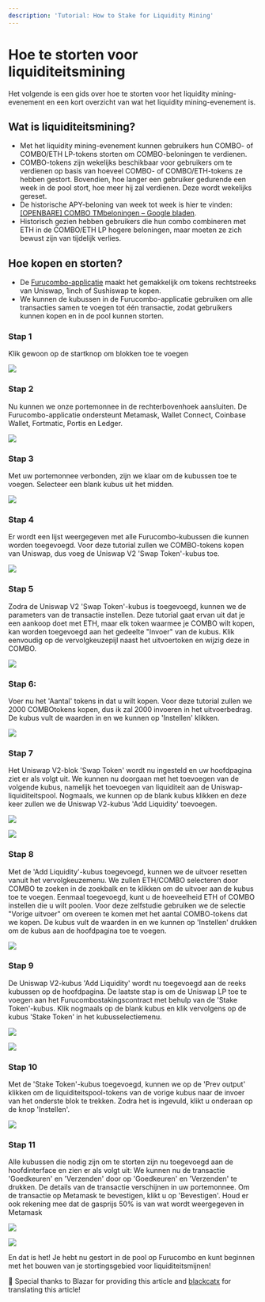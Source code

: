```yaml
---
description: 'Tutorial: How to Stake for Liquidity Mining'
---
```


# Hoe te storten voor liquiditeitsmining

Het volgende is een gids over hoe te storten voor het liquidity mining-evenement en een kort overzicht van wat het liquidity mining-evenement is.

## **Wat is liquiditeitsmining?**

* Met het liquidity mining-evenement kunnen gebruikers hun COMBO- of COMBO/ETH LP-tokens storten om COMBO-beloningen te verdienen.
* COMBO-tokens zijn wekelijks beschikbaar voor gebruikers om te verdienen op basis van hoeveel COMBO- of COMBO/ETH-tokens ze hebben gestort. Bovendien, hoe langer een gebruiker gedurende een week in de pool stort, hoe meer hij zal verdienen. Deze wordt wekelijks gereset.
* De historische APY-beloning van week tot week is hier te vinden: [\[OPENBARE\] COMBO TMbeloningen – Google bladen](https://go.furucombo.app/snapshot).
* Historisch gezien hebben gebruikers die hun combo combineren met ETH in de COMBO/ETH LP hogere beloningen, maar moeten ze zich bewust zijn van tijdelijk verlies.

## **Hoe kopen en storten?**

* De [Furucombo-applicatie](https://furucombo.app/) maakt het gemakkelijk om tokens rechtstreeks van Uniswap, 1inch of Sushiswap te kopen.
* We kunnen de kubussen in de Furucombo-applicatie gebruiken om alle transacties samen te voegen tot één transactie, zodat gebruikers kunnen kopen en in de pool kunnen storten.

### **Stap 1**

Klik gewoon op de startknop om blokken toe te voegen

![](../.gitbook/assets/b8443ec8c0f35836b32546d54351c5df4b64af06_2_1380x802.png)

### **Stap 2**

Nu kunnen we onze portemonnee in de rechterbovenhoek aansluiten. De Furucombo-applicatie ondersteunt Metamask, Wallet Connect, Coinbase Wallet, Fortmatic, Portis en Ledger.

![](../.gitbook/assets/285dd08aa442135ae7cc6c4afd1520f97ba0716f_2_1380x672.png)

### **Stap 3**

Met uw portemonnee verbonden, zijn we klaar om de kubussen toe te voegen. Selecteer een blank kubus uit het midden.

![](../.gitbook/assets/cab282acd49459912231399bceb5834f40f32658_2_1380x674.png)

### **Stap 4**

Er wordt een lijst weergegeven met alle Furucombo-kubussen die kunnen worden toegevoegd. Voor deze tutorial zullen we COMBO-tokens kopen van Uniswap, dus voeg de Uniswap V2 'Swap Token'-kubus toe.

![](../.gitbook/assets/d12ddb5d76b617611483f2898a3a114e86795227_2_1380x672.png)

### **Stap 5**

Zodra de Uniswap V2 'Swap Token'-kubus is toegevoegd, kunnen we de parameters van de transactie instellen. Deze tutorial gaat ervan uit dat je een aankoop doet met ETH, maar elk token waarmee je COMBO wilt kopen, kan worden toegevoegd aan het gedeelte "Invoer" van de kubus. Klik eenvoudig op de vervolgkeuzepijl naast het uitvoertoken en wijzig deze in COMBO.

![](../.gitbook/assets/c32483f10a8f370d0550a2cd70c49f890b973a05_2_1380x672.png)

### **Stap 6:** 

Voer nu het 'Aantal' tokens in dat u wilt kopen. Voor deze tutorial zullen we 2000 COMBOtokens kopen, dus ik zal 2000 invoeren in het uitvoerbedrag. De kubus vult de waarden in en we kunnen op 'Instellen' klikken.

![](../.gitbook/assets/4f8abae819570b7d7d8b2a41be08da255c948b2a_2_1380x670.png)

### Stap 7

Het Uniswap V2-blok 'Swap Token' wordt nu ingesteld en uw hoofdpagina ziet er als volgt uit. We kunnen nu doorgaan met het toevoegen van de volgende kubus, namelijk het toevoegen van liquiditeit aan de Uniswap-liquiditeitspool. Nogmaals, we kunnen op de blank kubus klikken en deze keer zullen we de Uniswap V2-kubus 'Add Liquidity' toevoegen.

![](../.gitbook/assets/e41f43672930746c4274f5806671950f0a21526b_2_1380x672.png)

![](../.gitbook/assets/7931c2e29e1f7120e8dbb444223a912feb8f54da_2_1380x664%20%281%29.png)

### Stap 8

Met de 'Add Liquidity'-kubus toegevoegd, kunnen we de uitvoer resetten vanuit het vervolgkeuzemenu. We zullen ETH/COMBO selecteren door COMBO te zoeken in de zoekbalk en te klikken om de uitvoer aan de kubus toe te voegen. Eenmaal toegevoegd, kunt u de hoeveelheid ETH of COMBO instellen die u wilt poolen. Voor deze zelfstudie gebruiken we de selectie "Vorige uitvoer" om overeen te komen met het aantal COMBO-tokens dat we kopen. De kubus vult de waarden in en we kunnen op 'Instellen' drukken om de kubus aan de hoofdpagina toe te voegen.

![](../.gitbook/assets/edca2cea3388cbdce6a8a3697053b09ad264e47d_2_1380x668.png)

### Stap 9

De Uniswap V2-kubus 'Add Liquidity' wordt nu toegevoegd aan de reeks kubussen op de hoofdpagina. De laatste stap is om de Uniswap LP toe te voegen aan het Furucombostakingscontract met behulp van de 'Stake Token'-kubus. Klik nogmaals op de blank kubus en klik vervolgens op de kubus 'Stake Token' in het kubusselectiemenu.

![](../.gitbook/assets/a981270bd3d53b4dddcb272d7996c9ed8a75086f_2_1380x662.png)

![](../.gitbook/assets/86e0efa03d4bbdadb969f3bfa2b8d2ecb0a0c80b_2_1380x668.png)

### Stap 10

Met de 'Stake Token'-kubus toegevoegd, kunnen we op de 'Prev output' klikken om de liquiditeitspool-tokens van de vorige kubus naar de invoer van het onderste blok te trekken. Zodra het is ingevuld, klikt u onderaan op de knop 'Instellen'.

![](../.gitbook/assets/0ab422620bf4880c278e747ba9920ea3c03a2ada_2_1380x672.png)

### Stap 11

Alle kubussen die nodig zijn om te storten zijn nu toegevoegd aan de hoofdinterface en zien er als volgt uit: We kunnen nu de transactie 'Goedkeuren' en 'Verzenden' door op 'Goedkeuren' en 'Verzenden' te drukken. De details van de transactie verschijnen in uw portemonnee. Om de transactie op Metamask te bevestigen, klikt u op 'Bevestigen'. Houd er ook rekening mee dat de gasprijs 50% is van wat wordt weergegeven in Metamask

![](../.gitbook/assets/b593fecbfbee7f75c09e71043df841ebae05c2b0_2_1380x672.png)

![](../.gitbook/assets/650a47427539bb7490b373ab921339bea467d9f0.png)

En dat is het! Je hebt nu gestort in de pool op Furucombo en kunt beginnen met het bouwen van je stortingsgebied voor liquiditeitsmijnen!

🧊 Special thanks to Blazar for providing this article and [blackcatx](https://twitter.com/gaintodayx) for translating this article!

